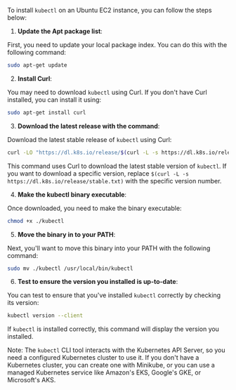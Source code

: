 To install `kubectl` on an Ubuntu EC2 instance, you can follow the steps below:

1. **Update the Apt package list**: 

First, you need to update your local package index. You can do this with the following command:

```bash
sudo apt-get update
```
2. **Install Curl**:

You may need to download `kubectl` using Curl. If you don't have Curl installed, you can install it using:

```bash
sudo apt-get install curl
```
3. **Download the latest release with the command**:

Download the latest stable release of `kubectl` using Curl:

```bash
curl -LO "https://dl.k8s.io/release/$(curl -L -s https://dl.k8s.io/release/stable.txt)/bin/linux/amd64/kubectl"
```

This command uses Curl to download the latest stable version of `kubectl`. If you want to download a specific version, replace `$(curl -L -s https://dl.k8s.io/release/stable.txt)` with the specific version number.

4. **Make the kubectl binary executable**:

Once downloaded, you need to make the binary executable:

```bash
chmod +x ./kubectl
```
5. **Move the binary in to your PATH**:

Next, you'll want to move this binary into your PATH with the following command:

```bash
sudo mv ./kubectl /usr/local/bin/kubectl
```

6. **Test to ensure the version you installed is up-to-date**:

You can test to ensure that you've installed `kubectl` correctly by checking its version:

```bash
kubectl version --client
```

If `kubectl` is installed correctly, this command will display the version you installed. 

Note: The `kubectl` CLI tool interacts with the Kubernetes API Server, so you need a configured Kubernetes cluster to use it. If you don't have a Kubernetes cluster, you can create one with Minikube, or you can use a managed Kubernetes service like Amazon's EKS, Google's GKE, or Microsoft's AKS.